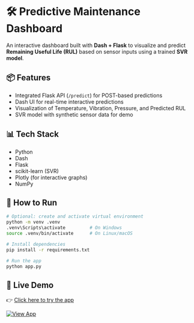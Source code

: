 # 🛠 Predictive Maintenance Dashboard

An interactive dashboard built with **Dash + Flask** to visualize and predict **Remaining Useful Life (RUL)** based on sensor inputs using a trained **SVR model**.

## 📦 Features

- Integrated Flask API (`/predict`) for POST-based predictions
- Dash UI for real-time interactive predictions
- Visualization of Temperature, Vibration, Pressure, and Predicted RUL
- SVR model with synthetic sensor data for demo

## 📊 Tech Stack

- Python
- Dash
- Flask
- scikit-learn (SVR)
- Plotly (for interactive graphs)
- NumPy

## 🚀 How to Run

```bash
# Optional: create and activate virtual environment
python -m venv .venv
.venv\Scripts\activate         # On Windows
source .venv/bin/activate      # On Linux/macOS

# Install dependencies
pip install -r requirements.txt

# Run the app
python app.py
```
## 🚀 Live Demo

👉 [Click here to try the app](https://predictive-maintenance-dashboard-cbh6.onrender.com)  

[![View App](https://img.shields.io/badge/View-Dashboard-blue?style=for-the-badge)](https://predictive-maintenance-dashboard-cbh6.onrender.com)


